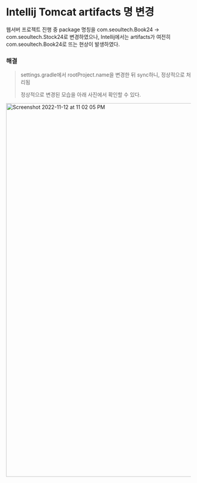 # Intellij Tomcat artifacts 명 변경

웹서버 프로젝트 진행 중 package 명칭을 com.seoultech.Book24 -> com.seoultech.Stock24로 변경하였으나, Intellij에서는 artifacts가 여전히 com.seoultech.Book24로 뜨는 현상이 발생하였다.





### 해결

> settings.gradle에서 rootProject.name을 변경한 뒤 sync하니, 정상적으로 처리됨
>
> 정상적으로 변경된 모습을 아래 사진에서 확인할 수 있다. 

<img width="1016" alt="Screenshot 2022-11-12 at 11 02 05 PM" src="https://user-images.githubusercontent.com/80478750/201478183-962bf608-ab2f-487f-9946-5bbbca2e9404.png">